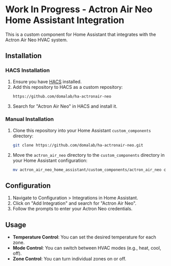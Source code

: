 # Work In Progress - Actron Air Neo Home Assistant Integration

This is a custom component for Home Assistant that integrates with the Actron Air Neo HVAC system.

## Installation

### HACS Installation

1. Ensure you have [HACS](https://hacs.xyz) installed.
2. Add this repository to HACS as a custom repository:
    ```bash
    https://github.com/domalab/ha-actronair-neo
    ```
3. Search for "Actron Air Neo" in HACS and install it.

### Manual Installation

1. Clone this repository into your Home Assistant `custom_components` directory:
    ```bash
    git clone https://github.com/domalab/ha-actronair-neo.git
    ```
2. Move the `actron_air_neo` directory to the `custom_components` directory in your Home Assistant configuration:
    ```bash
    mv actron_air_neo_home_assistant/custom_components/actron_air_neo custom_components/
    ```

## Configuration

1. Navigate to Configuration > Integrations in Home Assistant.
2. Click on "Add Integration" and search for "Actron Air Neo".
3. Follow the prompts to enter your Actron Neo credentials.

## Usage

- **Temperature Control**: You can set the desired temperature for each zone.
- **Mode Control**: You can switch between HVAC modes (e.g., heat, cool, off).
- **Zone Control**: You can turn individual zones on or off.